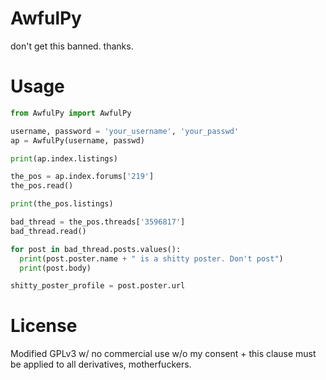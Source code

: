 AwfulPy
=======

don't get this banned. thanks.

Usage
=======



```python
from AwfulPy import AwfulPy

username, password = 'your_username', 'your_passwd'
ap = AwfulPy(username, passwd)

print(ap.index.listings)

the_pos = ap.index.forums['219']
the_pos.read()

print(the_pos.listings)

bad_thread = the_pos.threads['3596817']
bad_thread.read()

for post in bad_thread.posts.values():
  print(post.poster.name + " is a shitty poster. Don't post")
  print(post.body)

shitty_poster_profile = post.poster.url
```


License
========

Modified GPLv3 w/ no commercial use w/o my consent + this clause must be applied to all derivatives, motherfuckers.
